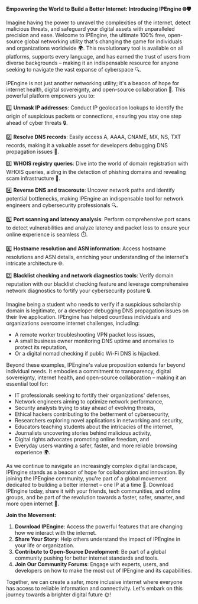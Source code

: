 **Empowering the World to Build a Better Internet: Introducing IPEngine 🌐🛡️**

Imagine having the power to unravel the complexities of the internet, detect malicious threats, and safeguard your digital assets with unparalleled precision and ease. Welcome to IPEngine, the ultimate 100% free, open-source global networking utility that's changing the game for individuals and organizations worldwide 🌍. This revolutionary tool is available on all platforms, supports every language, and has earned the trust of users from diverse backgrounds – making it an indispensable resource for anyone seeking to navigate the vast expanse of cyberspace 🔍.

IPEngine is not just another networking utility; it's a beacon of hope for internet health, digital sovereignty, and open-source collaboration 📡. This powerful platform empowers you to:

1️⃣ **Unmask IP addresses**: Conduct IP geolocation lookups to identify the origin of suspicious packets or connections, ensuring you stay one step ahead of cyber threats 🔒.

2️⃣ **Resolve DNS records**: Easily access A, AAAA, CNAME, MX, NS, TXT records, making it a valuable asset for developers debugging DNS propagation issues 🤖.

3️⃣ **WHOIS registry queries**: Dive into the world of domain registration with WHOIS queries, aiding in the detection of phishing domains and revealing scam infrastructure 🚨.

4️⃣ **Reverse DNS and traceroute**: Uncover network paths and identify potential bottlenecks, making IPEngine an indispensable tool for network engineers and cybersecurity professionals 🔍.

5️⃣ **Port scanning and latency analysis**: Perform comprehensive port scans to detect vulnerabilities and analyze latency and packet loss to ensure your online experience is seamless ⏱️.

6️⃣ **Hostname resolution and ASN information**: Access hostname resolutions and ASN details, enriching your understanding of the internet's intricate architecture 🌐.

7️⃣ **Blacklist checking and network diagnostics tools**: Verify domain reputation with our blacklist checking feature and leverage comprehensive network diagnostics to fortify your cybersecurity posture 🔒.

Imagine being a student who needs to verify if a suspicious scholarship domain is legitimate, or a developer debugging DNS propagation issues on their live application. IPEngine has helped countless individuals and organizations overcome internet challenges, including:

- A remote worker troubleshooting VPN packet loss issues,
- A small business owner monitoring DNS uptime and anomalies to protect its reputation,
- Or a digital nomad checking if public Wi-Fi DNS is hijacked.

Beyond these examples, IPEngine's value proposition extends far beyond individual needs. It embodies a commitment to transparency, digital sovereignty, internet health, and open-source collaboration – making it an essential tool for:

- IT professionals seeking to fortify their organizations' defenses,
- Network engineers aiming to optimize network performance,
- Security analysts trying to stay ahead of evolving threats,
- Ethical hackers contributing to the betterment of cybersecurity,
- Researchers exploring novel applications in networking and security,
- Educators teaching students about the intricacies of the internet,
- Journalists uncovering stories behind malicious activity,
- Digital rights advocates promoting online freedom, and
- Everyday users wanting a safer, faster, and more reliable browsing experience 🌍.

As we continue to navigate an increasingly complex digital landscape, IPEngine stands as a beacon of hope for collaboration and innovation. By joining the IPEngine community, you're part of a global movement dedicated to building a better internet – one IP at a time 🔗. Download IPEngine today, share it with your friends, tech communities, and online groups, and be part of the revolution towards a faster, safer, smarter, and more open internet 🚀.

**Join the Movement:**

1. **Download IPEngine**: Access the powerful features that are changing how we interact with the internet.
2. **Share Your Story**: Help others understand the impact of IPEngine in your life or organization.
3. **Contribute to Open-Source Development**: Be part of a global community pushing for better internet standards and tools.
4. **Join Our Community Forums**: Engage with experts, users, and developers on how to make the most out of IPEngine and its capabilities.

Together, we can create a safer, more inclusive internet where everyone has access to reliable information and connectivity. Let's embark on this journey towards a brighter digital future 🌞!